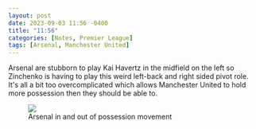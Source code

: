 ```yaml
---
layout: post
date: 2023-09-03 11:56 -0400
title: "11:56"
categories: [Notes, Premier League]
tags: [Arsenal, Manchester United]
---
```


Arsenal are stubborn to play Kai Havertz in the midfield on the left so Zinchenko is having to play this weird left-back and right sided pivot role. It's all a bit too overcomplicated which allows Manchester United to hold more possession then they should be able to.

<figure>
    <img src="https://i.imgur.com/MxywoO2.jpg">
    <figcaption>Arsenal in and out of possession movement</figcaption>
</figure> 



